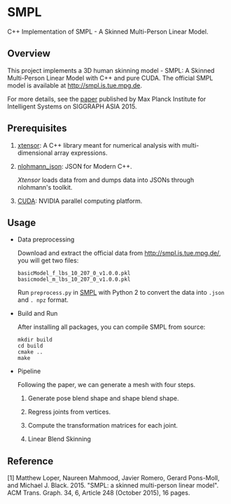 # SMPL

 C++ Implementation of SMPL - A Skinned Multi-Person Linear Model.
 
 ## Overview

This project implements a 3D human skinning model - SMPL: A Skinned
Multi-Person Linear Model with C++ and pure CUDA. The official SMPL model is available at http://smpl.is.tue.mpg.de.

For more details, see the [paper](http://files.is.tue.mpg.de/black/papers/SMPL2015.pdf) 
published by Max Planck Institute for Intelligent Systems on SIGGRAPH ASIA 
2015.
 
## Prerequisites

1. [xtensor](https://github.com/QuantStack/xtensor): A C++ library meant for numerical analysis with multi-dimensional array expressions. 

2. [nlohmann_json](https://github.com/nlohmann/json): JSON for Modern C++.

    *Xtensor* loads data from and dumps data into JSONs through nlohmann's toolkit.
    
3. [CUDA](https://developer.nvidia.com/cuda-downloads): NVIDIA parallel computing platform.
 
## Usage

- Data preprocessing

  Download and extract the official data from http://smpl.is.tue.mpg.de/, you
  will get two files:
    
      basicModel_f_lbs_10_207_0_v1.0.0.pkl
      basicmodel_m_lbs_10_207_0_v1.0.0.pkl

  Run `preprocess.py` in [SMPL](SMPL/preprocess.py) with Python 2 to convert the data into `.json` and `. npz` format. 

- Build and Run

  After installing all packages, you can compile SMPL from source:

      mkdir build
      cd build
      cmake ..
      make
      
- Pipeline

  Following the paper, we can generate a mesh with four steps.

  1. Generate pose blend shape and shape blend shape.

  2. Regress joints from vertices.

  3. Compute the transformation matrices for each joint.

  4. Linear Blend Skinning
 
 ## Reference

[1] Matthew Loper, Naureen Mahmood, Javier Romero, Gerard Pons-Moll, and Michael J. Black. 2015. "SMPL: a skinned multi-person linear model". ACM Trans. Graph. 34, 6, Article 248 (October 2015), 16 pages.
